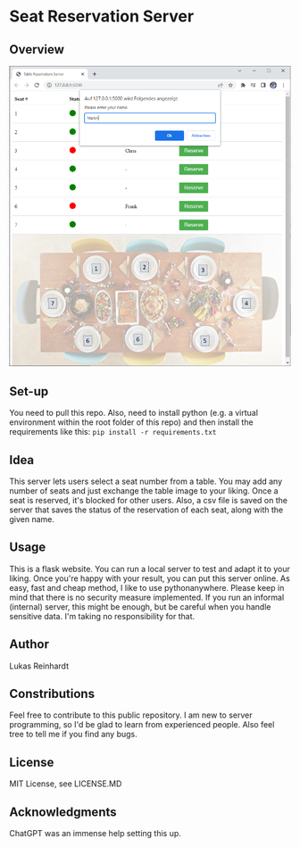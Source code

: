 # Seat Reservation Server

## Overview
![alt text](etc/screenshot.png)

## Set-up
You need to pull this repo.
Also, need to install python (e.g. a virtual environment within the root folder of this repo) and then install the requirements like this:
`pip install -r requirements.txt`

## Idea
This server lets users select a seat number from a table. You may add any number of seats and just exchange the table image to your liking.
Once a seat is reserved, it's blocked for other users. Also, a csv file is saved on the server that saves the status of the reservation of each seat, along with the given name.

## Usage
This is a flask website. You can run a local server to test and adapt it to your liking. 
Once you're happy with your result, you can put this server online. As easy, fast and cheap method, I like to use pythonanywhere.
Please keep in mind that there is no security measure implemented. If you run an informal (internal) server, this might be enough, but be careful when you handle sensitive data. I'm taking no responsibility for that.

## Author
Lukas Reinhardt

## Constributions
Feel free to contribute to this public repository. I am new to server programming, so I'd be glad to learn from experienced people. Also feel tree to tell me if you find any bugs.

## License
MIT License, see LICENSE.MD

## Acknowledgments
ChatGPT was an immense help setting this up.
